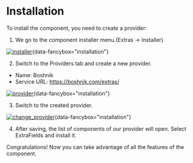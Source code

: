 # Installation

To install the component, you need to create a provider:

1. We go to the component installer menu.(Extras -> Installer)

[![installer](/img/extras.jpg)](/img/extras.jpg){data-fancybox="installation"}

2. Switch to the Providers tab and create a new provider.

 - Name: Boshnik
 - Service URL: https://boshnik.com/extras/

[![provider](/img/provider.jpg)](/img/provider.jpg){data-fancybox="installation"}

3. Switch to the created provider.

[![change_provider](/img/change_provider.jpg)](/img/change_provider.jpg){data-fancybox="installation"}

4. After saving, the list of components of our provider will open.
Select ExtraFields and install it.


Congratulations! Now you can take advantage of all the features of the component.